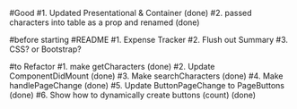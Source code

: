 
#Good 
#1. Updated Presentational & Container (done)
#2. passed characters into table as a prop and renamed (done)

#before starting 
#README 
#1. Expense Tracker 
#2. Flush out Summary 
#3. CSS? or Bootstrap?

#to Refactor 
#1. make getCharacters (done)
#2. Update ComponentDidMount (done)
#3. Make searchCharacters (done)
#4. Make handlePageChange (done)
#5. Update ButtonPageChange to PageButtons (done)
#6. Show how to dynamically create buttons (count) (done)
